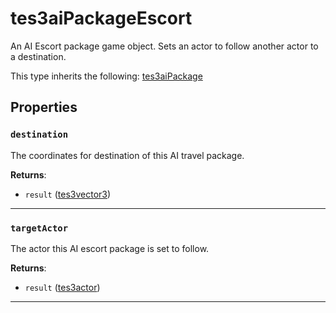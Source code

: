 # tes3aiPackageEscort

An AI Escort package game object. Sets an actor to follow another actor to a destination.

This type inherits the following: [tes3aiPackage](../../types/tes3aiPackage)
## Properties

### `destination`

The coordinates for destination of this AI travel package.

**Returns**:

* `result` ([tes3vector3](../../types/tes3vector3))

***

### `targetActor`

The actor this AI escort package is set to follow.

**Returns**:

* `result` ([tes3actor](../../types/tes3actor))

***

